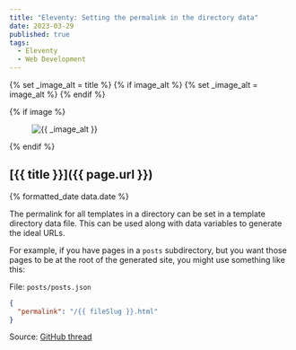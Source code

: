 ```yaml
---
title: "Eleventy: Setting the permalink in the directory data"
date: 2023-03-29
published: true
tags:
  - Eleventy
  - Web Development
---
```


{% set _image_alt = title %}
{% if image_alt %}
    {% set _image_alt = image_alt %}
{% endif %}

{% if image %}
    <figure class="post__image">
        <img src="{{ image }}" alt="{{ _image_alt }}">
    </figure>
{% endif %}

## [{{ title }}]({{ page.url }})

<p class="post__date">{% formatted_date data.date %}</p>

The permalink for all templates in a directory can be set in a template directory data file. This can be used along with data variables to generate the ideal URLs.

For example, if you have pages in a `posts` subdirectory, but you want those pages to be at the root of the generated site, you might use something like this:

File: `posts/posts.json`

```json
{
  "permalink": "/{{ fileSlug }}.html"
}
```

Source: [GitHub thread](https://github.com/11ty/eleventy/issues/1783#issuecomment-842669102)